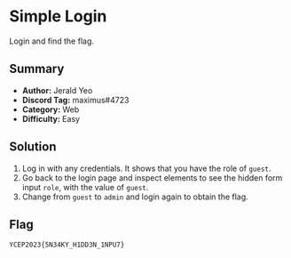 # Simple Login
Login and find the flag.

## Summary
+ **Author:** Jerald Yeo
+ **Discord Tag:** maximus#4723
+ **Category:** Web
+ **Difficulty:** Easy

## Solution
1. Log in with any credentials. It shows that you have the role of `guest`.
2. Go back to the login page and inspect elements to see the hidden form input `role`, with the value of `guest`.
3. Change from `guest` to `admin` and login again to obtain the flag.


## Flag
```
YCEP2023{5N34KY_H1DD3N_1NPU7}
```